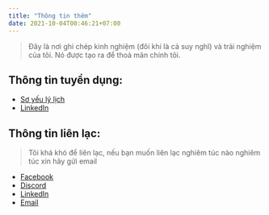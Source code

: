 ```yaml
---
title: "Thông tin thêm"
date: 2021-10-04T00:46:21+07:00
---
```


> Đây là nơi ghi chép kinh nghiệm (đôi khi là cả suy nghĩ) và trải nghiệm của tôi. Nó được tạo ra để thoả mãn chính tôi.

## Thông tin tuyển dụng:

   - [Sơ yếu lý lịch](https://docs.google.com/document/d/e/2PACX-1vT9r_vbh9GNn4Eg-ZrTcxoCinM-ea7usu52WyxKSIOv8mkqvDi9x1uFw_uF3gtxSozZlbBMdS8jP6iY/pub)
   - [LinkedIn](https://www.linkedin.com/in/haivq-prometheus)

## Thông tin liên lạc:

> Tôi khá khó để liên lạc, nếu bạn muốn liên lạc nghiêm túc nào nghiêm túc xin hãy gửi email

   - [Facebook](https://www.facebook.com/haivq.prometheus)
   - [Discord](https://discord.com/users/393792609547714592)
   - [LinkedIn](https://www.linkedin.com/in/haivq-prometheus)
   - [Email](mailto:me@haivq.com)

